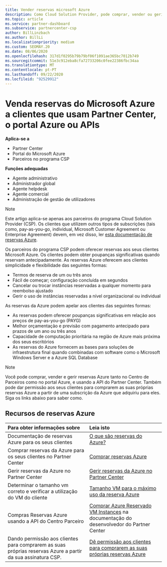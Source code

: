 ```yaml
---
title: Vender reservas microsoft Azure
description: Como Cloud Solution Provider, pode comprar, vender ou gerir reservas da Azure para os clientes. Use Partner Center, o portal Azure ou a API do Centro Parceiro.
ms.topic: article
ms.service: partner-dashboard
ms.subservice: partnercenter-csp
author: BillLinzbach
ms.author: BillLi
ms.localizationpriority: medium
ms.custom: SEOMAY.20
ms.date: 08/06/2020
ms.openlocfilehash: 317d1f0295b79b79bf06f1091ae365bc7012b749
ms.sourcegitcommit: 51e3c912eba8cfa72733206c0fee22386fbc34aa
ms.translationtype: MT
ms.contentlocale: pt-PT
ms.lasthandoff: 09/22/2020
ms.locfileid: "92529912"
---
```

# <a name="sell-microsoft-azure-reservations-to-customers-using-partner-center-the-azure-portal-or-apis"></a>Venda reservas do Microsoft Azure a clientes que usam Partner Center, o portal Azure ou APIs

**Aplica-se a**

- Partner Center
- Portal do Microsoft Azure
- Parceiros no programa CSP

**Funções adequadas**

- Agente administrativo
- Administrador global
- Agente helpdesk
- Agente comercial
- Administração de gestão de utilizadores

> [!NOTE]
> Este artigo aplica-se apenas aos parceiros do programa Cloud Solution Provider (CSP). Os clientes que utilizem outros tipos de subscrições (tais como, pay-as-you-go, individual, Microsoft Customer Agreement ou Enterprise Agreement) devem, em vez disso, ler [esta documentação de reservas Azure](/azure/cost-management-billing/reservations).

Os parceiros do programa CSP podem oferecer reservas aos seus clientes Microsoft Azure. Os clientes podem obter poupanças significativas quando reservam antecipadamente. As reservas Azure oferecem aos clientes simplicidade e flexibilidade das seguintes formas:

- Termos de reserva de um ou três anos
- Fácil de começar; configuração concluída em segundos
- Cancelar ou trocar instâncias reservadas a qualquer momento para reembolso ajustado
- Gerir o uso de instâncias reservadas a nível organizacional ou individual

As reservas da Azure podem apelar aos clientes das seguintes formas:

- As reservas podem oferecer poupanças significativas em relação aos preços de pay-as-you-go (PAYG)
- Melhor orçamentação e previsão com pagamento antecipado para prazos de um ano ou três anos
- Capacidade de computação prioritária na região de Azure mais próxima dos seus escritórios
- As reservas do Azure fornecem as bases para soluções de infraestrutura final quando combinadas com software como o Microsoft Windows Server e a Azure SQL Database

>[!NOTE]
> Você pode comprar, vender e gerir reservas Azure tanto no Centro de Parceiros como no portal Azure, e usando a API do Partner Center. Também pode dar permissão aos seus clientes para comprarem as suas próprias reservas Azure a partir de uma subscrição da Azure que adquiriu para eles. Siga os links abaixo para saber como.

## <a name="azure-reservations-resources"></a>Recursos de reservas Azure

|**Para obter informações sobre**   |**Leia isto**    |
|:-----------------------------|:-----------------|
| Documentação de reservas Azure para os seus clientes | [O que são reservas do Azure?](/azure/billing/billing-save-compute-costs-reservations)
|Comprar reservas da Azure para os seus clientes no Partner Center   |[Comprar reservas Azure](azure-reservations-buying.md)
|Gerir reservas da Azure no Partner Center | [Gerir reservas da Azure no Partner Center](azure-reservations-manage.md)
|Determinar o tamanho vm correto e verificar a utilização do VM do cliente   |[Tamanho VM para o máximo uso da reserva Azure](azure-usage.md)   |
|Compras Reservas Azure usando a API do Centro Parceiro | [Comprar Azure Reservado VM Instances](/partner-center/develop/purchase-azure-reservations) na documentação do desenvolvedor do Partner Center   |
|Dando permissão aos clientes para comprarem as suas próprias reservas Azure a partir da sua assinatura CSP. | [Dê permissão aos clientes para comprarem as suas próprias reservas Azure](give-customers-permission.md)   |